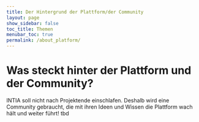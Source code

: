 ```yaml
---
title: Der Hintergrund der Plattform/der Community
layout: page
show_sidebar: false
toc_title: Themen
menubar_toc: true
permalink: /about_platform/
---
```


# Was steckt hinter der Plattform und der Community?

INTIA soll nicht nach Projektende einschlafen. Deshalb wird eine Community gebraucht, die mit ihren Ideen und Wissen die Plattform wach hält und weiter führt!
tbd

